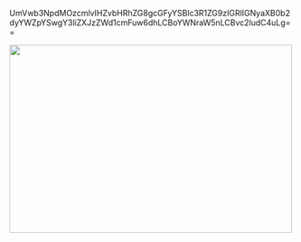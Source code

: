 UmVwb3NpdMOzcmlvIHZvbHRhZG8gcGFyYSBlc3R1ZG9zIGRlIGNyaXB0b2dyYWZpYSwgY3liZXJzZWd1cmFuw6dhLCBoYWNraW5nLCBvc2ludC4uLg==

  <img width='500' height='333' src="https://i.pinimg.com/originals/ca/d0/b8/cad0b810535ed74b8cafc7b616a639d4.gif" />
